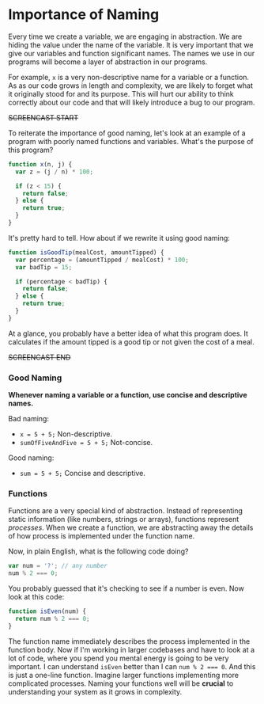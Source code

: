 # Importance of Naming

Every time we create a variable, we are engaging in abstraction. We are hiding the value under the name of the variable. It is very important that we give our variables and function significant names. The names we use in our programs will become a layer of abstraction in our programs.

For example, `x` is a very non-descriptive name for a variable or a function. As as our code grows in length and complexity, we are likely to forget what it originally stood for and its purpose. This will hurt our ability to think correctly about our code and that will likely introduce a bug to our program.

~~SCREENCAST START~~

To reiterate the importance of good naming, let's look at an example of a program with poorly named functions and variables. What's the purpose of this program?

```js
function x(n, j) {
  var z = (j / n) * 100;

  if (z < 15) {
    return false;
  } else {
    return true;
  }
}
```

It's pretty hard to tell. How about if we rewrite it using good naming:

```js
function isGoodTip(mealCost, amountTipped) {
  var percentage = (amountTipped / mealCost) * 100;
  var badTip = 15;

  if (percentage < badTip) {
    return false;
  } else {
    return true;
  }
}
```

At a glance, you probably have a better idea of what this program does. It calculates if the amount tipped is a good tip or not given the cost of a meal.

~~SCREENCAST END~~

### Good Naming

**Whenever naming a variable or a function, use concise and descriptive names.**

Bad naming:
+ `x = 5 + 5;` Non-descriptive.
+ `sumOfFiveAndFive = 5 + 5;` Not-concise.

Good naming:
+ `sum = 5 + 5;` Concise and descriptive.


### Functions

Functions are a very special kind of abstraction. Instead of representing static information (like numbers, strings or arrays), functions represent *processes*. When we create a function, we are abstracting away the details of how process is implemented under the function name.

Now, in plain English, what is the following code doing?

```js
var num = '?'; // any number
num % 2 === 0;
```

You probably guessed that it's checking to see if a number is even. Now look at this code:

```js
function isEven(num) {
  return num % 2 === 0;
}
```

The function name immediately describes the process implemented in the function body. Now if I'm working in larger codebases and have to look at a lot of code, where you spend you mental energy is going to be very important. I can understand `isEven` better than I can `num % 2 === 0`. And this is just a one-line function. Imagine larger functions implementing more complicated processes. Naming your functions well will be **crucial** to understanding your system as it grows in complexity.
